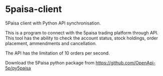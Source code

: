 # 5paisa-client
5Paisa client with Python API synchronisation. 

This is a program to connect with the 5paisa trading platform through API. 
This tool has the ability to check the account status, stock holdings, order placement, ammendments and cancellation. 

The API has the limitation of 10 orders per second. 

Download the 5Paisa python package from https://github.com/OpenApi-5p/py5paisa
